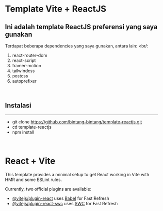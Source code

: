 # Template Vite + ReactJS
<b>Ini adalah template ReactJS preferensi yang saya gunakan </b>
---
Terdapat beberapa dependencies yang saya gunakan, antara lain: <br/:
1. react-router-dom
2. react-script
3. framer-motion
4. tailwindcss
5. postcss
6. autoprefixer
<br/>

## Instalasi
---
* git clone https://github.com/bintang-bintang/template-reactjs.git
* cd template-reactjs
* npm install
<br/>

# React + Vite

This template provides a minimal setup to get React working in Vite with HMR and some ESLint rules.

Currently, two official plugins are available:

- [@vitejs/plugin-react](https://github.com/vitejs/vite-plugin-react/blob/main/packages/plugin-react/README.md) uses [Babel](https://babeljs.io/) for Fast Refresh
- [@vitejs/plugin-react-swc](https://github.com/vitejs/vite-plugin-react-swc) uses [SWC](https://swc.rs/) for Fast Refresh
